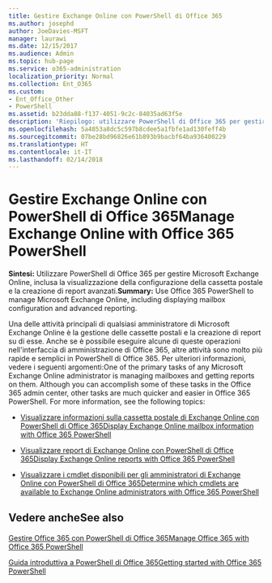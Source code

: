 ```yaml
---
title: Gestire Exchange Online con PowerShell di Office 365
ms.author: josephd
author: JoeDavies-MSFT
manager: laurawi
ms.date: 12/15/2017
ms.audience: Admin
ms.topic: hub-page
ms.service: o365-administration
localization_priority: Normal
ms.collection: Ent_O365
ms.custom:
- Ent_Office_Other
- PowerShell
ms.assetid: b23dda88-f137-4051-9c2c-84035ad63f5e
description: 'Riepilogo: utilizzare PowerShell di Office 365 per gestire Microsoft Exchange Online, inclusa la visualizzazione della configurazione della cassetta postale e la creazione di report avanzati.'
ms.openlocfilehash: 5a4853a8dc5c597b8cdee5a1fbfe1ad130feff4b
ms.sourcegitcommit: 07be28bd96826e61b893b9bacbf64ba936400229
ms.translationtype: HT
ms.contentlocale: it-IT
ms.lasthandoff: 02/14/2018
---
```

# <a name="manage-exchange-online-with-office-365-powershell"></a><span data-ttu-id="4e7a1-103">Gestire Exchange Online con PowerShell di Office 365</span><span class="sxs-lookup"><span data-stu-id="4e7a1-103">Manage Exchange Online with Office 365 PowerShell</span></span>

 <span data-ttu-id="4e7a1-104">**Sintesi:** Utilizzare PowerShell di Office 365 per gestire Microsoft Exchange Online, inclusa la visualizzazione della configurazione della cassetta postale e la creazione di report avanzati.</span><span class="sxs-lookup"><span data-stu-id="4e7a1-104">**Summary:** Use Office 365 PowerShell to manage Microsoft Exchange Online, including displaying mailbox configuration and advanced reporting.</span></span>
  
<span data-ttu-id="4e7a1-p101">Una delle attività principali di qualsiasi amministratore di Microsoft Exchange Online è la gestione delle cassette postali e la creazione di report su di esse. Anche se è possibile eseguire alcune di queste operazioni nell'interfaccia di amministrazione di Office 365, altre attività sono molto più rapide e semplici in PowerShell di Office 365. Per ulteriori informazioni, vedere i seguenti argomenti:</span><span class="sxs-lookup"><span data-stu-id="4e7a1-p101">One of the primary tasks of any Microsoft Exchange Online administrator is managing mailboxes and getting reports on them. Although you can accomplish some of these tasks in the Office 365 admin center, other tasks are much quicker and easier in Office 365 PowerShell. For more information, see the following topics:</span></span>
  
- [<span data-ttu-id="4e7a1-108">Visualizzare informazioni sulla cassetta postale di Exchange Online con PowerShell di Office 365</span><span class="sxs-lookup"><span data-stu-id="4e7a1-108">Display Exchange Online mailbox information with Office 365 PowerShell</span></span>](https://technet.microsoft.com/it-IT/library/mt771881%28v=exchg.160%29.aspx)
    
- [<span data-ttu-id="4e7a1-109">Visualizzare report di Exchange Online con PowerShell di Office 365</span><span class="sxs-lookup"><span data-stu-id="4e7a1-109">Display Exchange Online reports with Office 365 PowerShell</span></span>](https://technet.microsoft.com/it-IT/library/mt771882%28v=exchg.160%29.aspx)
    
- [<span data-ttu-id="4e7a1-110">Visualizzare i cmdlet disponibili per gli amministratori di Exchange Online con PowerShell di Office 365</span><span class="sxs-lookup"><span data-stu-id="4e7a1-110">Determine which cmdlets are available to Exchange Online administrators with Office 365 PowerShell</span></span>](https://technet.microsoft.com/it-IT/library/mt771883%28v=exchg.160%29.aspx)
    
## <a name="see-also"></a><span data-ttu-id="4e7a1-111">Vedere anche</span><span class="sxs-lookup"><span data-stu-id="4e7a1-111">See also</span></span>

#### 

[<span data-ttu-id="4e7a1-112">Gestire Office 365 con PowerShell di Office 365</span><span class="sxs-lookup"><span data-stu-id="4e7a1-112">Manage Office 365 with Office 365 PowerShell</span></span>](manage-office-365-with-office-365-powershell.md)
  
[<span data-ttu-id="4e7a1-113">Guida introduttiva a PowerShell di Office 365</span><span class="sxs-lookup"><span data-stu-id="4e7a1-113">Getting started with Office 365 PowerShell</span></span>](getting-started-with-office-365-powershell.md)

